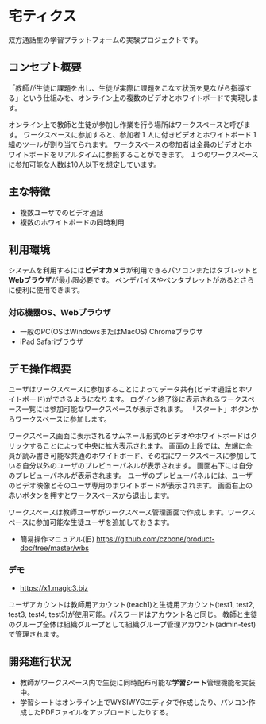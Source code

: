 # 宅ティクス

双方通話型の学習プラットフォームの実験プロジェクトです。

## コンセプト概要

「教師が生徒に課題を出し、生徒が実際に課題をこなす状況を見ながら指導する」という仕組みを、オンライン上の複数のビデオとホワイトボードで実現します。

オンライン上で教師と生徒が参加し作業を行う場所はワークスペースと呼びます。
ワークスペースに参加すると、参加者１人に付きビデオとホワイトボード１組のツールが割り当てられます。
ワークスペースの参加者は全員のビデオとホワイトボードをリアルタイムに参照することができます。
１つのワークスペースに参加可能な人数は10人以下を想定しています。

## 主な特徴

- 複数ユーザでのビデオ通話
- 複数のホワイトボードの同時利用

## 利用環境

システムを利用するには**ビデオカメラ**が利用できるパソコンまたはタブレットと**Webブラウザ**が最小限必要です。
ペンデバイスやペンタブレットがあるとさらに便利に使用できます。

### 対応機器OS、Webブラウザ

- 一般のPC(OSはWindowsまたはMacOS) Chromeブラウザ
- iPad Safariブラウザ

## デモ操作概要

ユーザはワークスペースに参加することによってデータ共有(ビデオ通話とホワイトボード)ができるようになります。
ログイン終了後に表示されるワークスペース一覧には参加可能なワークスペースが表示されます。
「スタート」ボタンからワークスペースに参加します。

ワークスペース画面に表示されるサムネール形式のビデオやホワイトボードはクリックすることによって中央に拡大表示されます。
画面の上段では、左端に全員が読み書き可能な共通のホワイトボード、その右にワークスペースに参加している自分以外のユーザのプレビューパネルが表示されます。
画面右下には自分のプレビューパネルが表示されます。
ユーザのプレビューパネルには、ユーザのビデオ映像とそのユーザ専用のホワイトボードが表示されます。
画面右上の赤いボタンを押すとワークスペースから退出します。

ワークスペースは教師ユーザがワークスペース管理画面で作成します。ワークスペースに参加可能な生徒ユーザを追加しておきます。

- 簡易操作マニュアル(旧) https://github.com/czbone/product-doc/tree/master/wbs

### デモ

- https://x1.magic3.biz

ユーザアカウントは教師用アカウント(teach1)と生徒用アカウント(test1, test2, test3, test4, test5)が使用可能。パスワードはアカウント名と同じ。
教師と生徒のグループ全体は組織グループとして組織グループ管理アカウント(admin-test)で管理されます。

## 開発進行状況

- 教師がワークスペース内で生徒に同時配布可能な**学習シート**管理機能を実装中。
- 学習シートはオンライン上でWYSIWYGエディタで作成したり、パソコン作成したPDFファイルをアップロードしたりする。
